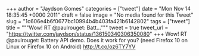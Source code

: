 
+++
author = "Jaydson Gomes"
categories = ["tweet"]
date = "Mon Nov 14 18:35:45 +0000 2011"
draft = false
image = "No media found for this Tweet"
slug = "1c606e4b6f0677bc10994b4b403fa421b6142802"
tags = ["tweet"]
title = """Wow! RT @paulrouget: Batt..."""
tweet = true
tweet_url = "https://twitter.com/jaydson/status/136150340306350080"
+++
Wow! RT @paulrouget: Battery API demo. Does it work for you? (need Firefox 10 on Linux or Firefox 10 on Android)  http://t.co/oz6TY7YV
